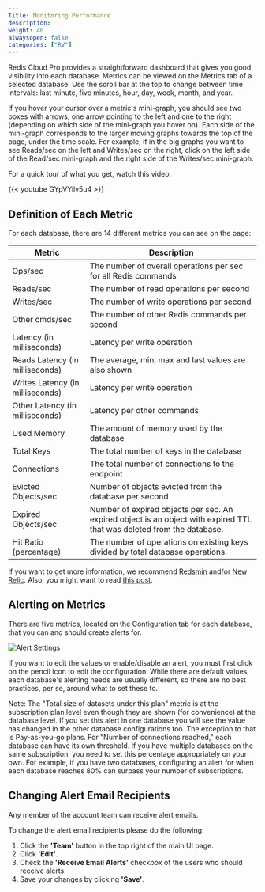 ```yaml
---
Title: Monitoring Performance
description: 
weight: 40
alwaysopen: false
categories: ["RV"]
---
```

Redis Cloud Pro provides a straightforward dashboard that
gives you good visibility into each database. Metrics can be viewed on
the Metrics tab of a selected database. Use the scroll bar at the top to
change between time intervals: last minute, five minutes, hour, day,
week, month, and year.

If you hover your cursor over a metric's mini-graph, you should see two
boxes with arrows, one arrow pointing to the left and one to the right
(depending on which side of the mini-graph you hover on). Each side of
the mini-graph corresponds to the larger moving graphs towards the top
of the page, under the time scale. For example, if in the big graphs you
want to see Reads/sec on the left and Writes/sec on the right, click on
the left side of the Read/sec mini-graph and the right side of the
Writes/sec mini-graph.

For a quick tour of what you get, watch this video.

{{< youtube GYpVYilv5u4 >}}

## Definition of Each Metric

For each database, there are 14 different metrics you can see on the
page:

|  **Metric** | **Description** |
|------------|-----------------|
|  Ops/sec | The number of overall operations per sec for all Redis commands |
|  Reads/sec | The number of read operations per second |
|  Writes/sec | The number of write operations per second |
|  Other cmds/sec | The number of other Redis commands per second |
|  Latency (in milliseconds) | Latency per write operation |
|  Reads Latency (in milliseconds) | The average, min, max and last values are also shown |
|  Writes Latency (in milliseconds) | Latency per write operation |
|  Other Latency (in milliseconds) | Latency per other commands |
|  Used Memory | The amount of memory used by the database |
|  Total Keys | The total number of keys in the database |
|  Connections | The total number of connections to the endpoint |
|  Evicted Objects/sec | Number of objects evicted from the database per second |
|  Expired Objects/sec | Number of expired objects per sec. An expired object is an object with expired TTL that was deleted from the database. |
|  Hit Ratio (percentage) | The number of operations on existing keys divided by total database operations. |

If you want to get more information, we recommend
[Redsmin](https://www.redsmin.com/) and/or [New
Relic](https://newrelic.com/plugins/poison-pen-llc/28). Also, you might
want to read [this
post](https://redislabs.com/blog/secure-redis-ssl-added-to-redsmin-and-clients).

## Alerting on Metrics

There are five metrics, located on the Configuration tab for each
database, that you can and should create alerts for.

![Alert
Settings](/images/rv/alert_settings-2.png?width=600&height=151)

If you want to edit the values or enable/disable an alert, you must
first click on the pencil icon to edit the configuration. While there
are default values, each database's alerting needs are usually
different, so there are no best practices, per se, around what to set
these to.

Note: The "Total size of datasets under this plan" metric is at the
subscription plan level even though they are shown (for convenience) at
the database level. If you set this alert in one database you will see
the value has changed in the other database configurations too. The
exception to that is Pay-as-you-go plans. For "Number of connections
reached," each database can have its own threshold. If you have multiple
databases on the same subscription, you need to set this percentage
appropriately on your own. For example, if you have two databases,
configuring an alert for when each database reaches 80% can surpass your
number of subscriptions.

## Changing Alert Email Recipients

Any member of the account team can receive alert emails.

To change the alert email recipients please do the following:

1. Click the **'Team'** button in the top right of the main UI page.
1. Click **'Edit'**.
1. Check the **'Receive Email Alerts'** checkbox of the users who
    should receive alerts.
1. Save your changes by clicking **'Save'**.
